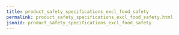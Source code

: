 ```yaml
---
title: product_safety_specifications_excl_food_safety
permalink: product_safety_specifications_excl_food_safety.html
jsonid: product_safety_specifications_excl_food_safety
---
```

